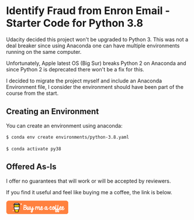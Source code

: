 Identify Fraud from Enron Email - Starter Code for Python 3.8 
==============

Udacity decided this project won't be upgraded to Python 3.
This was not a deal breaker since using Anaconda one can have multiple environments running on the same computer.

Unfortunately, Apple latest OS (Big Sur) breaks Python 2 on Anaconda and since Python 2 is deprecated there won't be a fix for this.

I decided to migrate the project myself and include an Anaconda Environment file, I consider the environment should have been part of the course from the start.

## Creating an Environment

You can create an environment using anaconda:

```
$ conda env create environments/python-3.8.yaml

$ conda activate py38

```


## Offered As-Is
I offer no guarantees that will work or will be accepted by reviewers.

If you find it useful and feel like buying me a coffee, the link is below.

[![Buy me a coffee](bmc-button.png)](https://www.buymeacoffee.com/oforero)
